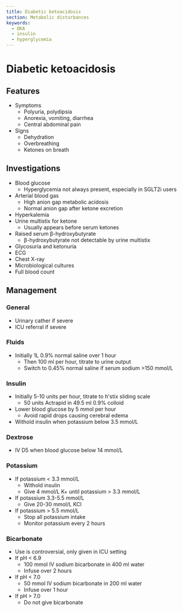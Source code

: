 ```yaml
---
title: Diabetic ketoacidosis
section: Metabolic disturbances
keywords:
  - DKA
  - insulin
  - hyperglycemia
---
```


# Diabetic ketoacidosis

## Features

- Symptoms
  - Polyuria, polydipsia
  - Anorexia, vomiting, diarrhea
  - Central abdominal pain
- Signs
  - Dehydration
  - Overbreathing
  - Ketones on breath

## Investigations

- Blood glucose
  - Hyperglycemia not always present, especially in SGLT2i users
- Arterial blood gas
  - High anion gap metabolic acidosis
  - Normal anion gap after ketone excretion
- Hyperkalemia
- Urine multistix for ketone
  - Usually appears before serum ketones
- Raised serum β-hydroxybutyrate
  - β-hydroxybutyrate not detectable by urine multistix
- Glycosuria and ketonuria
- ECG
- Chest X-ray
- Microbiological cultures
- Full blood count

## Management

### General

- Urinary cather if severe
- ICU referral if severe

### Fluids

- Initially 1L 0.9% normal saline over 1 hour
  - Then 100 ml per hour, titrate to urine output
  - Switch to 0.45% normal saline if serum sodium >150 mmol/L

### Insulin

- Initially 5-10 units per hour, titrate to h'stix sliding scale
  - 50 units Actrapid in 49.5 ml 0.9% colloid
- Lower blood glucose by 5 mmol per hour
  - Avoid rapid drops causing cerebral edema
- Withold insulin when potassium below 3.5 mmol/L

### Dextrose

- IV D5 when blood glucose below 14 mmol/L

### Potassium

- If potassium < 3.3 mmol/L
  - Withold insulin
  - Give 4 mmol/L K+ until potassium > 3.3 mmol/L
- If potassium 3.3-5.5 mmol/L
  - Give 20-30 mmol/L KCl
- If potassium > 5.5 mmol/L
  - Stop all potassium intake
  - Monitor potassium every 2 hours

### Bicarbonate

- Use is controversial, only given in ICU setting
- If pH < 6.9
  - 100 mmol IV sodium bicarbonate in 400 ml water
  - Infuse over 2 hours
- If pH < 7.0
  - 50 mmol IV sodium bicarbonate in 200 ml water
  - Infuse over 1 hour
- If pH > 7.0
  - Do not give bicarbonate
